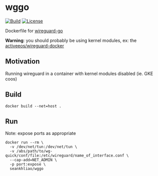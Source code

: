 # wggo

[![Build](https://img.shields.io/badge/endpoint.svg?url=https://badger.seankhliao.com/r/github_seankhliao_wggo)](https://console.cloud.google.com/cloud-build/builds?project=com-seankhliao&query=source.repo_source.repo_name%20%3D%20%22github_seankhliao_wggo%22)
[![License](https://img.shields.io/github/license/seankhliao/wggo.svg?style=for-the-badge)](LICENSE)

Dockerfile for [wireguard-go](https://git.zx2c4.com/wireguard-go/about/)

**Warning**: you should probably be using kernel modules, ex: the [activeeos/wireguard-docker](https://github.com/activeeos/wireguard-docker)

## Motivation

Running wireguard in a container with kernel modules disabled (ie. GKE coos)

## Build

```
docker build --net=host .
```

## Run

Note: expose ports as appropriate

```
docker run --rm \
  -v /dev/net/tun:/dev/net/tun \
  -v /abs/path/to/wg-quick/conf/file:/etc/wireguard/name_of_interface.conf \
  --cap-add=NET_ADMIN \
  -p port:expose \
  seankhliao/wggo

```
